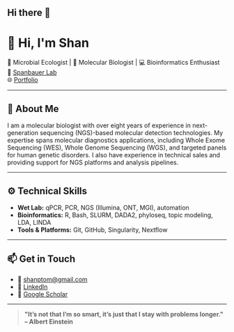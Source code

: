 ## Hi there 👋

# 👋 Hi, I'm Shan

🔬 Microbial Ecologist | 🧬 Molecular Biologist | 💻 Bioinformatics Enthusiast  
📍 [Spanbauer Lab](https://trishaspanbauer.com)  
🌐 [Portfolio](https://shantom.netlify.app)

---

## 🧪 About Me

I am a molecular biologist with over eight years of experience in next-generation sequencing (NGS)-based molecular detection technologies. My expertise spans molecular diagnostics applications, including Whole Exome Sequencing (WES), Whole Genome Sequencing (WGS), and targeted panels for human genetic disorders. I also have experience in technical sales and providing support for NGS platforms and analysis pipelines. 

---

## ⚙️ Technical Skills

- **Wet Lab:** qPCR, PCR, NGS (Illumina, ONT, MGI), automation
- **Bioinformatics:** R, Bash, SLURM, DADA2, phyloseq, topic modeling, LDA, LINDA
- **Tools & Platforms:** Git, GitHub, Singularity, Nextflow

---


## 📫 Get in Touch

- 📧 shanptom@gmail.com
- 💼 [LinkedIn](https://linkedin.com/in/shan-thomas-719756aa)
- 📃 [Google Scholar](https://scholar.google.com/citations?user=9EsIZrgAAAAJ&hl=en&authuser=1)

---

> **"It’s not that I’m so smart, it’s just that I stay with problems longer." – Albert Einstein**

